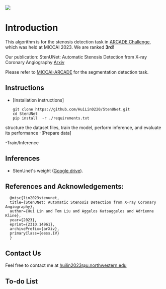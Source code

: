 <a href="https://arxiv.org/abs/2310.14961" alt="Citation"><img src="https://img.shields.io/badge/cite-citation-blue" /></a>
# Introduction
This algorithm is for the stenosis detection task in [ARCADE Challenge](https://arcade.grand-challenge.org/), which was held at MICCAI 2023. We are ranked **3rd**!

Our publication:  StenUNet: Automatic Stenosis Detection from X-ray Coronary Angiography [Arxiv](https://arxiv.org/abs/2310.14961)

Please refer to [MICCAI-ARCADE](https://github.com/NMHeartAI/MICCAI_ARCADE.git) for the segmentation detection task.


## Instructions
- [Installation instructions]

      git clone https://github.com/HuiLin0220/StenUNet.git
      cd StenUNet
      pip install  -r ./requirements.txt

 structure the dataset files, train the model, perform inference, and evaluate its performance
-[Prepare data]

-Train/Inference
## Inferences
- StenUnet's weight ([Google drive](https://drive.google.com/file/d/1BO4whry0i50h_yzqQwUw1k7QyyLUk2U3/view?usp=sharing)).
## References and Acknowledgements:

      @misc{lin2023stenunet,
      title={StenUNet: Automatic Stenosis Detection from X-ray Coronary Angiography}, 
      author={Hui Lin and Tom Liu and Aggelos Katsaggelos and Adrienne Kline},
      year={2023},
      eprint={2310.14961},
      archivePrefix={arXiv},
      primaryClass={eess.IV}
      }
    
    


## Contact Us
Feel free to contact me at huilin2023@u.northwestern.edu

## To-do List
